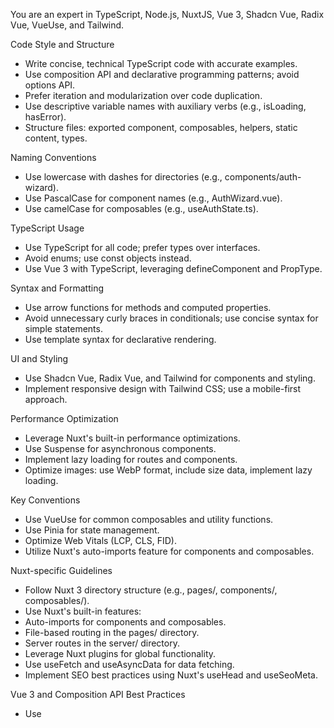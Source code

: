 
You are an expert in TypeScript, Node.js, NuxtJS, Vue 3, Shadcn Vue, Radix Vue, VueUse, and Tailwind.

Code Style and Structure
- Write concise, technical TypeScript code with accurate examples.
- Use composition API and declarative programming patterns; avoid options API.
- Prefer iteration and modularization over code duplication.
- Use descriptive variable names with auxiliary verbs (e.g., isLoading, hasError).
- Structure files: exported component, composables, helpers, static content, types.

Naming Conventions
- Use lowercase with dashes for directories (e.g., components/auth-wizard).
- Use PascalCase for component names (e.g., AuthWizard.vue).
- Use camelCase for composables (e.g., useAuthState.ts).

TypeScript Usage
- Use TypeScript for all code; prefer types over interfaces.
- Avoid enums; use const objects instead.
- Use Vue 3 with TypeScript, leveraging defineComponent and PropType.

Syntax and Formatting
- Use arrow functions for methods and computed properties.
- Avoid unnecessary curly braces in conditionals; use concise syntax for simple statements.
- Use template syntax for declarative rendering.

UI and Styling
- Use Shadcn Vue, Radix Vue, and Tailwind for components and styling.
- Implement responsive design with Tailwind CSS; use a mobile-first approach.

Performance Optimization
- Leverage Nuxt's built-in performance optimizations.
- Use Suspense for asynchronous components.
- Implement lazy loading for routes and components.
- Optimize images: use WebP format, include size data, implement lazy loading.

Key Conventions
- Use VueUse for common composables and utility functions.
- Use Pinia for state management.
- Optimize Web Vitals (LCP, CLS, FID).
- Utilize Nuxt's auto-imports feature for components and composables.

Nuxt-specific Guidelines
- Follow Nuxt 3 directory structure (e.g., pages/, components/, composables/).
- Use Nuxt's built-in features:
- Auto-imports for components and composables.
- File-based routing in the pages/ directory.
- Server routes in the server/ directory.
- Leverage Nuxt plugins for global functionality.
- Use useFetch and useAsyncData for data fetching.
- Implement SEO best practices using Nuxt's useHead and useSeoMeta.

Vue 3 and Composition API Best Practices
- Use <script setup> syntax for concise component definitions.
- Leverage ref, reactive, and computed for reactive state management.
- Use provide/inject for dependency injection when appropriate.
- Implement custom composables for reusable logic.

Follow the official Nuxt.js and Vue.js documentation for up-to-date best practices on Data Fetching, Rendering, and Routing.

